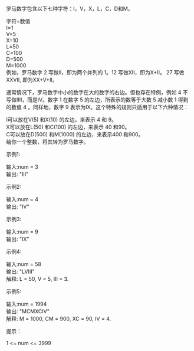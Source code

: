 罗马数字包含以下七种字符：I，V，X，L，C，D和M。

字符=数值  
I=1  
V=5  
X=10  
L=50  
C=100  
D=500  
M=1000  
例如，罗马数字 2 写做II，即为两个并列的 1。12 写做XII，即为X+II。 27 写做XXVII, 即为XX+V+II。

通常情况下，罗马数字中小的数字在大的数字的右边。但也存在特例，例如 4 不写做IIII，而是IV。数字 1 在数字 5 的左边，所表示的数等于大数 5 减小数 1 得到的数值 4 。同样地，数字 9 表示为IX。这个特殊的规则只适用于以下六种情况：  

I可以放在V(5) 和X(10) 的左边，来表示 4 和 9。  
X可以放在L(50) 和C(100) 的左边，来表示 40 和90。  
C可以放在D(500) 和M(1000) 的左边，来表示400 和900。  
给你一个整数，将其转为罗马数字。  

示例1:

输入:num = 3  
输出: "III"  

示例2:

输入:num = 4  
输出: "IV"  

示例3:

输入:num = 9  
输出: "IX"  

示例4:

输入:num = 58  
输出: "LVIII"  
解释: L = 50, V = 5, III = 3.  

示例5:

输入:num = 1994  
输出: "MCMXCIV"  
解释: M = 1000, CM = 900, XC = 90, IV = 4.  

提示：

1 <= num <= 3999